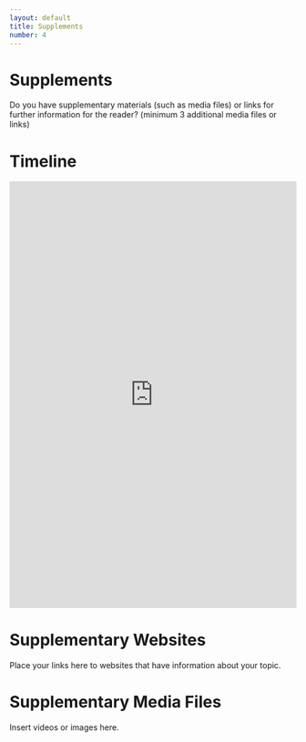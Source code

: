 ```yaml
---
layout: default
title: Supplements
number: 4
---
```


# Supplements

Do you have supplementary materials (such as media files) or links for further information for the reader? (minimum 3 additional media files or links)

# Timeline

<iframe class='timeline-iframe' src='https://cdn.knightlab.com/libs/timeline3/latest/embed/index.html?source=1Gw_EJ95giHi13dl2QpMCTimXzm8lBhT-fR7Po2Q6HFc&font=Default&lang=en&initial_zoom=2&height=650' width='100%' height='750' webkitallowfullscreen mozallowfullscreen allowfullscreen frameborder='0'></iframe>


# Supplementary Websites

Place your links here to websites that have information about your topic.

# Supplementary Media Files

Insert videos or images here.

